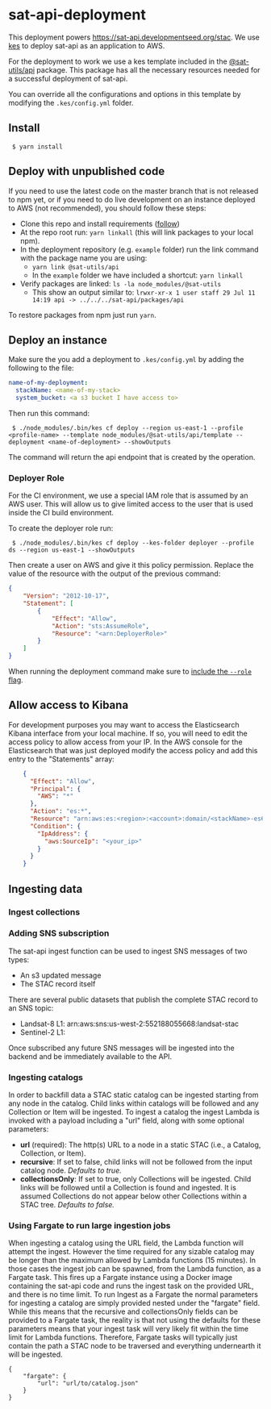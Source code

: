 # sat-api-deployment

This deployment powers https://sat-api.developmentseed.org/stac. We use [kes](https://www.npmjs.com/package/kes) to deploy sat-api as an application to AWS.

For the deployment to work we use a kes template included in the [@sat-utils/api](https://www.npmjs.com/package/@sat-utils/api) package. This package has all the necessary resources needed for a successful deployment of sat-api.

You can override all the configurations and options in this template by modifying the `.kes/config.yml` folder.

## Install

     $ yarn install

## Deploy with unpublished code

If you need to use the latest code on the master branch that is not released to npm yet, or if you need to do live development on an instance deployed to AWS (not recommended), you should follow these steps:

- Clone this repo and install requirements ([follow](../README.md#local-installation))
- At the repo root run: `yarn linkall` (this will link packages to your local npm).
- In the deployment repository (e.g. `example` folder) run the link command with the package name you are using:
    - `yarn link @sat-utils/api`
    - In the `example` folder we have included a shortcut: `yarn linkall`
- Verify packages are linked: `ls -la node_modules/@sat-utils`
    - This show an output similar to: `lrwxr-xr-x 1 user staff 29 Jul 11 14:19 api -> ../../../sat-api/packages/api`

To restore packages from npm just run `yarn`.

## Deploy an instance

Make sure the you add a deployment to `.kes/config.yml` by adding the following to the file:

```yaml
name-of-my-deployment:
  stackName: <name-of-my-stack>
  system_bucket: <a s3 bucket I have access to>
```

Then run this command:

     $ ./node_modules/.bin/kes cf deploy --region us-east-1 --profile <profile-name> --template node_modules/@sat-utils/api/template --deployment <name-of-deployment> --showOutputs

The command will return the api endpoint that is created by the operation.


### Deployer Role

For the CI environment, we use a special IAM role that is assumed by an AWS user. This will allow us to give limited access to the user that is used inside the CI build environment.

To create the deployer role run:

     $ ./node_modules/.bin/kes cf deploy --kes-folder deployer --profile ds --region us-east-1 --showOutputs

Then create a user on AWS and give it this policy permission. Replace the value of the resource with the output of the previous command:

```json
{
    "Version": "2012-10-17",
    "Statement": [
        {
            "Effect": "Allow",
            "Action": "sts:AssumeRole",
            "Resource": "<arn:DeployerRole>"
        }
    ]
}
```

When running the deployment command make sure to [include the `--role` flag](.circleci/config.yml#L17).


## Allow access to Kibana

For development purposes you may want to access the Elasticsearch Kibana interface from your local machine. If so, you will need to edit the access policy to allow access from your IP. In the AWS console for the Elasticsearch that was just deployed modify the access policy and add this entry to the "Statements" array:

```json
    {
      "Effect": "Allow",
      "Principal": {
        "AWS": "*"
      },
      "Action": "es:*",
      "Resource": "arn:aws:es:<region>:<account>:domain/<stackName>-es6/*",
      "Condition": {
        "IpAddress": {
          "aws:SourceIp": "<your_ip>"
        }
      }
    }
```

## Ingesting data

### Ingest collections

### Adding SNS subscription

The sat-api ingest function can be used to ingest SNS messages of two types:
- An s3 updated message
- The STAC record itself

There are several public datasets that publish the complete STAC record to an SNS topic:
  - Landsat-8 L1: arn:aws:sns:us-west-2:552188055668:landsat-stac
  - Sentinel-2 L1:

Once subscribed any future SNS messages will be ingested into the backend and be immediately available to the API.

### Ingesting catalogs

In order to backfill data a STAC static catalog can be ingested starting from any node in the catalog. Child links within catalogs will be followed and any Collection or Item will be ingested. To ingest a catalog the ingest Lambda is invoked with a payload including a "url" field, along with some optional parameters:

- **url** (required): The http(s) URL to a node in a static STAC (i.e., a Catalog, Collection, or Item).
- **recursive**: If set to false, child links will not be followed from the input catalog node. *Defaults to true.*
- **collectionsOnly**: If set to true, only Collections will be ingested. Child links will be followed until a Collection is found and ingested. It is assumed Collections do not appear below other Collections within a STAC tree. *Defaults to false.*

### Using Fargate to run large ingestion jobs

When ingesting a catalog using the URL field, the Lambda function will attempt the ingest. However the time required for any sizable catalog may be longer than the maximum allowed by Lambda functions (15 minutes). In those cases the ingest job can be spawned, from the Lambda function, as a Fargate task. This fires up a Fargate instance using a Docker image containing the sat-api code and runs the ingest task on the provided URL, and there is no time limit. To run Ingest as a Fargate the normal parameters for ingesting a catalog are simply provided nested under the "fargate" field. While this means that the recursive and collectionsOnly fields can be provided to a Fargate task, the reality is that not using the defaults for these parameters means that your ingest task will very likely fit within the time limit for Lambda functions. Therefore, Fargate tasks will typically just contain the path a STAC node to be traversed and everything undernearth it will be ingested.

```
{
    "fargate": {
        "url": "url/to/catalog.json"
    }
}
